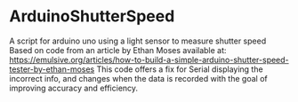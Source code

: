 # ArduinoShutterSpeed
A script for arduino uno using a light sensor to measure shutter speed
Based on code from an article by Ethan Moses available at:
https://emulsive.org/articles/how-to-build-a-simple-arduino-shutter-speed-tester-by-ethan-moses
This code offers a fix for Serial displaying the incorrect info, and changes when the data is recorded
with the goal of improving accuracy and efficiency.

